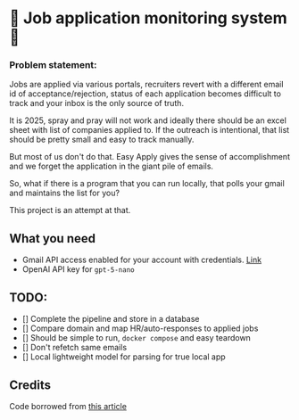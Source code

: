 # 🚧 Job application monitoring system 🚧

### Problem statement: <br>
Jobs are applied via various portals, recruiters revert with a different email id of acceptance/rejection, status of each application becomes difficult to track and  your inbox is the only source of truth.

It is 2025, spray and pray will not work and ideally there should be an excel sheet
with list of companies applied to. If the outreach is intentional, that list should be pretty small and easy to track manually.

But most of us don't do that. Easy Apply gives the sense of accomplishment and we forget the application in the giant pile of emails.

So, what if there is a program that you can run locally, that polls your gmail and maintains the list for you?

This project is an attempt at that.

## What you need
- Gmail API access enabled for your account with credentials. [Link](https://developers.google.com/workspace/gmail/api/quickstart/python)
- OpenAI API key for `gpt-5-nano` 

## TODO:
- [] Complete the pipeline and store in a database
- [] Compare domain and map HR/auto-responses to applied jobs
- [] Should be simple to run, `docker compose` and easy teardown
- [] Don't refetch same emails
- [] Local lightweight model for parsing for true local app

## Credits
Code borrowed from [this article](https://thepythoncode.com/article/use-gmail-api-in-python#Searching_for_Emails)